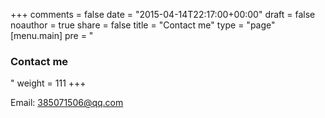 +++
comments = false
date = "2015-04-14T22:17:00+00:00"
draft = false
noauthor = true
share = false
title = "Contact me"
type = "page"
[menu.main]
pre = "<h3>Contact me</h3>"
weight = 111
+++

Email: 385071506@qq.com

